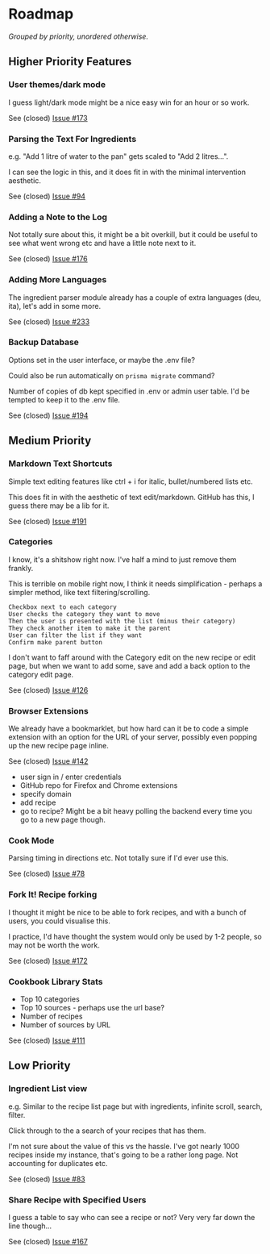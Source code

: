 # Roadmap

_Grouped by priority, unordered otherwise._

## Higher Priority Features

### User themes/dark mode

I guess light/dark mode might be a nice easy win for an hour or so work.

See (closed) [Issue #173](https://github.com/jt196/vanilla-cookbook/issues/173)

### Parsing the Text For Ingredients

e.g. "Add 1 litre of water to the pan" gets scaled to "Add 2 litres...".

I can see the logic in this, and it does fit in with the minimal intervention aesthetic.

See (closed) [Issue #94](https://github.com/jt196/vanilla-cookbook/issues/94)

### Adding a Note to the Log

Not totally sure about this, it might be a bit overkill, but it could be useful to see what went wrong etc and have a little note next to it.

See (closed) [Issue #176](https://github.com/jt196/vanilla-cookbook/issues/176)

### Adding More Languages

The ingredient parser module already has a couple of extra languages (deu, ita), let's add in some more.

See (closed) [Issue #233](https://github.com/jt196/vanilla-cookbook/issues/233)

### Backup Database

Options set in the user interface, or maybe the .env file?

Could also be run automatically on `prisma migrate` command?

Number of copies of db kept specified in .env or admin user table. I'd be tempted to keep it to the .env file.

See (closed) [Issue #194](https://github.com/jt196/vanilla-cookbook/issues/194)

## Medium Priority

### Markdown Text Shortcuts

Simple text editing features like ctrl + i for italic, bullet/numbered lists etc.

This does fit in with the aesthetic of text edit/markdown. GitHub has this, I guess there may be a lib for it.

See (closed) [Issue #191](https://github.com/jt196/vanilla-cookbook/issues/191)

### Categories

I know, it's a shitshow right now. I've half a mind to just remove them frankly.

This is terrible on mobile right now, I think it needs simplification - perhaps a simpler method, like text filtering/scrolling.

    Checkbox next to each category
    User checks the category they want to move
    Then the user is presented with the list (minus their category)
    They check another item to make it the parent
    User can filter the list if they want
    Confirm make parent button

I don't want to faff around with the Category edit on the new recipe or edit page, but when we want to add some, save and add a back option to the category edit page.

See (closed) [Issue #126](https://github.com/jt196/vanilla-cookbook/issues/126)

### Browser Extensions

We already have a bookmarklet, but how hard can it be to code a simple extension with an option for the URL of your server, possibly even popping up the new recipe page inline.

See (closed) [Issue #142](https://github.com/jt196/vanilla-cookbook/issues/142)

- user sign in / enter credentials
- GitHub repo for Firefox and Chrome extensions
- specify domain
- add recipe
- go to recipe? Might be a bit heavy polling the backend every time you go to a new page though.

### Cook Mode

Parsing timing in directions etc. Not totally sure if I'd ever use this.

See (closed) [Issue #78](https://github.com/jt196/vanilla-cookbook/issues/78)

### Fork It! Recipe forking

I thought it might be nice to be able to fork recipes, and with a bunch of users, you could visualise this.

I practice, I'd have thought the system would only be used by 1-2 people, so may not be worth the work.

See (closed) [Issue #172](https://github.com/jt196/vanilla-cookbook/issues/172)

### Cookbook Library Stats

- Top 10 categories
- Top 10 sources - perhaps use the url base?
- Number of recipes
- Number of sources by URL

See (closed) [Issue #111](https://github.com/jt196/vanilla-cookbook/issues/111)

## Low Priority

### Ingredient List view

e.g. Similar to the recipe list page but with ingredients, infinite scroll, search, filter.

Click through to the a search of your recipes that has them.

I'm not sure about the value of this vs the hassle. I've got nearly 1000 recipes inside my instance, that's going to be a rather long page. Not accounting for duplicates etc.

See (closed) [Issue #83](https://github.com/jt196/vanilla-cookbook/issues/83)

### Share Recipe with Specified Users

I guess a table to say who can see a recipe or not? Very very far down the line though...

See (closed) [Issue #167](https://github.com/jt196/vanilla-cookbook/issues/167)
